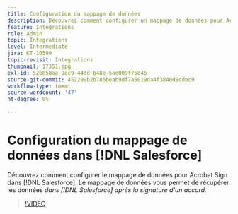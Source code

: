 ```yaml
---
title: Configuration du mappage de données
description: Découvrez comment configurer un mappage de données pour Acrobat Sign dans  [!DNL Salesforce]
feature: Integrations
role: Admin
topic: Integrations
level: Intermediate
jira: KT-10599
topic-revisit: Integrations
thumbnail: 17351.jpg
exl-id: 52b858aa-9ec9-44dd-b48e-5ae009f75846
source-git-commit: 452299b2b786beab9df7a5019da4f3840d9cdec9
workflow-type: tm+mt
source-wordcount: '47'
ht-degree: 0%

---
```


# Configuration du mappage de données dans [!DNL Salesforce]

Découvrez comment configurer le mappage de données pour Acrobat Sign dans [!DNL Salesforce]. Le mappage de données vous permet de récupérer les données _dans [!DNL Salesforce] après la signature d&#39;un accord._

>[!VIDEO](https://video.tv.adobe.com/v/3412803?quality=12&learn=on&hidetitle=true&captions=fre_fr)
